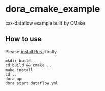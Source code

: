 # dora_cmake_example
cxx-dataflow example built by CMake
## How to use
Please [install Rust](https://www.rust-lang.org/tools/install) firstly.
```
mkdir build
cd build && cmake ..
make install
cd ..
dora up
dora start dataflow.yml
```
